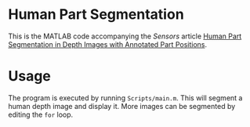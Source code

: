 # Human Part Segmentation

This is the MATLAB code accompanying the *Sensors* article [Human Part Segmentation in Depth Images with Annotated Part Positions](http://www.mdpi.com/1424-8220/18/6/1900/htm).


# Usage

The program is executed by running `Scripts/main.m`. This will segment a human depth image and display it.
More images can be segmented by editing the `for` loop.
